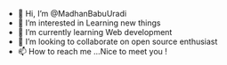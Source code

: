 - 👋 Hi, I’m @MadhanBabuUradi
- 👀 I’m interested in Learning new things 
- 🌱 I’m currently learning Web development 
- 💞️ I’m looking to collaborate on open source enthusiast
- 📫 How to reach me ...Nice to meet you ! 

<!---
A bit about Myself, I am Madhan Babu Uradi pursuing my Computer Science Degree currently (Ai&Ml), As of now, I am focused on web development and web3 but still, wish to explore many fields. ⚡

--->
